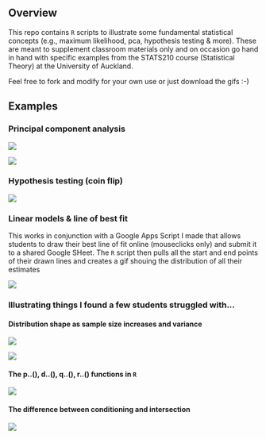 ## Overview

This repo contains `R` scripts to illustrate some fundamental statistical concepts (e.g., maximum likelihood, pca, hypothesis testing & more). These are meant to supplement classroom materials only and on occasion go hand in hand with specific examples from the STATS210 course (Statistical Theory) at the University of Auckland.

Feel free to fork and modify for your own use or just download the gifs :-)


## Examples

### Principal component analysis

![](figs/pca.gif)

![](figs/perp.gif)

### Hypothesis testing (coin flip)

![](figs/binomial_cat.gif)

### Linear models & line of best fit

This works in conjunction with a Google Apps Script I made that allows students to draw their best line of fit online (mouseclicks only) and submit it to a shared Google SHeet. The `R` script then pulls all the start and end points of their drawn lines and creates a gif shouing the distribution of all their estimates

![](figs/lm_demo.gif)


### Illustrating things I found a few students struggled with...

#### Distribution shape as sample size increases and variance

![](figs/hist.gif)

![](figs/var.gif)

#### The p..(), d..(), q..(), r..() functions in `R`

![](figs/pdqr.png)

#### The difference between conditioning and intersection

![](figs/conditional_vs_intersection.png)